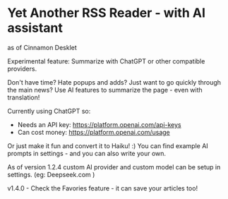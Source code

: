 # Yet Another RSS Reader - with AI assistant
as of Cinnamon Desklet 

Experimental feature: Summarize with ChatGPT or other compatible providers. 

  Don't have time? Hate popups and adds? Just want to go quickly through
  the main news? 
  Use AI features to summarize the page - even with translation!

  Currently using ChatGPT so: 
  - Needs an API key:   https://platform.openai.com/api-keys 
  - Can cost money:    	https://platform.openai.com/usage

  Or just make it fun and convert it to Haiku! :)
  You can find example AI prompts in settings - and you can also write your
  own.

  As of version 1.2.4 custom AI provider and custom model can be setup in
  settings. (eg: Deepseek.com )

  v1.4.0 - Check the Favories feature - it can save your articles too!